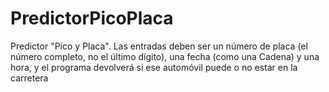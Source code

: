 # PredictorPicoPlaca
Predictor "Pico y Placa". Las entradas deben ser un número de placa (el número completo, no el último dígito), una fecha (como una Cadena) y una hora, y el programa devolverá si ese automóvil puede o no estar en la carretera
